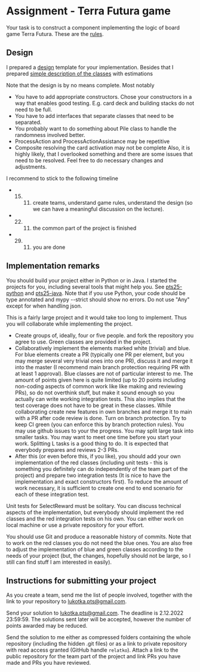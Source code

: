 # Assignment - Terra Futura game

Your task is to construct a component implementing the logic of board game Terra Futura. These are the [rules](https://files.albidownload.eu/file/edee/edeeshop/aeu/product/prilohy2/n0018/albi-terra-futura-rules-en-20240909-164710.pdf).

## Design

I prepared a [design](pts25.png) template for your implementation. Besides that I prepared [simple description of the classes](classes.md) with estimations 

Note that the design is by no means complete. Most notably
- You have to add appropriate constructors. Chose your constructors in a way that enables good testing. E.g. card deck and building stacks do not need to be full.
- You have to add interfaces that separate classes that need to be separated.
- You probably want to do something about Pile class to handle the randomness involved better.
- ProcessAction and ProcessActionAssistance may be repetitive
- Composite resolving the card activation may not be complete
Also, it is highly likely, that I overlooked something and there are some issues that need to be resolved. Feel free to do necessary changes and adjustments.

I recommend to stick to the following timeline
- 15. 11. create teams, understand game rules, understand the design (so we can have a meaningful discussion on the lecture).
- 22. 11. the common part of the project is finished 
- 29. 11. you are done

## Implementation remarks

You should build your project either in Python or in Java. I started the projects for you, including several tools that might help you. See [pts25-python](https://github.com/relatko/pts25-python) and [pts25-java](https://github.com/relatko/pts25-java). Note that if you use Python, your code should be type annotated and mypy --strict should show no errors. Do not use "Any" except for when handling json.

This is a fairly large project and it would take too long to implement. Thus you will collaborate while implementing the project.

* Create groups of, ideally, four or five people. and fork the repository you agree to use. Green classes are provided in the project.
* Collaboratively implement the elements marked white (trivial) and blue. For blue elements create a PR (typically one PR per element, but you may merge several very trivial ones into one PR), discuss it and merge it into the master (I recommend main branch protection requiring PR with at least 1 approval). Blue classes are not of particular interest to me. The amount of points given here is quite limited (up to 20 points including non-coding aspects of common work like like making and reviewing PRs), so do not overthink stuff, but make it sound enough so you actually can write working integration tests. This also implies that the test coverage does not have to be great in these classes. While collaborating create new features in own branches and merge it to main with a PR after code review is done. Turn on branch protection. Try to keep CI green (you can enforce this by branch protection rules). You may use github issues to your the progress. You may split large task into smaller tasks. You may want to meet one time before you start your work. Splitting L tasks is a good thing to do.
It is expected that everybody prepares and reviews 2-3 PRs. 
* After this (or even before this, if you like), you should add your own implementation of the red classes (including unit tests - this is something you definitely can do independently of the team part of the project) and prepare two integration tests (It is nice to have the implementation and exact constructors first). To reduce the amount of work necessary, it is sufficient to create one end to end scenario for each of these integration test. 

Unit tests for SelectReward must be solitary. You can discuss technical aspects of the implementation, but everybody should implement the red classes and the red integration tests on his own. You can either work on local machine or use a private repository for your effort.

You should use Git and produce a reasonable history of commits. Note that to work on the red classes you do not need the blue ones. You are also free to adjust the implementation of blue and green classes according to the needs of your project (but, the changes, hopefully should not be large, so I still can find stuff I am interested in easily).



## Instructions for submitting your project

As you create a team, send me the list of people involved, together with the link to your repository to [lukotka.pts@gmail.com](lukotka.pts@gmail.com). 

Send your solution to [lukotka.pts@gmail.com](lukotka.pts@gmail.com). The deadline is 2.12.2022 23:59:59. The solutions sent later will be accepted, however the number of points awarded may be reduced.

Send the solution to me either as compressed folders containing the whole repository (including the hidden .git files) or as a link to private repository with read access granted (GitHub handle `relatko`). Attach a link to the public repository for the team part of the project and link PRs you have made and PRs you have reviewed. 

